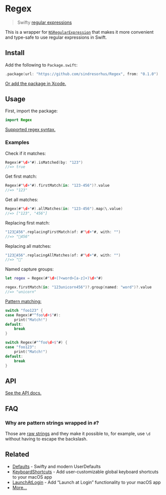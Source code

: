 # Regex

> Swifty [regular expressions](https://en.wikipedia.org/wiki/Regular_expression)

This is a wrapper for [`NSRegularExpression`](https://developer.apple.com/documentation/foundation/nsregularexpression) that makes it more convenient and type-safe to use regular expressions in Swift.

## Install

Add the following to `Package.swift`:

```swift
.package(url: "https://github.com/sindresorhus/Regex", from: "0.1.0")
```

[Or add the package in Xcode.](https://developer.apple.com/documentation/xcode/adding_package_dependencies_to_your_app)

## Usage

First, import the package:

```swift
import Regex
```

[Supported regex syntax.](https://developer.apple.com/documentation/foundation/nsregularexpression#1661061)

### Examples

Check if it matches:

```swift
Regex(#"\d+"#).isMatched(by: "123")
//=> true
```

Get first match:

```swift
Regex(#"\d+"#).firstMatch(in: "123-456")?.value
//=> "123"
```

Get all matches:

```swift
Regex(#"\d+"#).allMatches(in: "123-456").map(\.value)
//=> ["123", "456"]
```

Replacing first match:

```swift
"123🦄456".replacingFirstMatch(of: #"\d+"#, with: "")
//=> "🦄456"
```

Replacing all matches:

```swift
"123🦄456".replacingAllMatches(of: #"\d+"#, with: "")
//=> "🦄"
```

Named capture groups:

```swift
let regex = Regex(#"\d+(?<word>[a-z]+)\d+"#)

regex.firstMatch(in: "123unicorn456")?.group(named: "word")?.value
//=> "unicorn"
```

[Pattern matching:](https://docs.swift.org/swift-book/ReferenceManual/Patterns.html)

```swift
switch "foo123" {
case Regex(#"^foo\d+$"#):
	print("Match!")
default:
	break
}

switch Regex(#"^foo\d+$"#) {
case "foo123":
	print("Match!")
default:
	break
}
```

## API

[See the API docs.](https://sindresorhus.com/Regex/Structs/Regex.html)

## FAQ

### Why are pattern strings wrapped in `#`?

Those are [raw strings](https://www.hackingwithswift.com/articles/162/how-to-use-raw-strings-in-swift) and they make it possible to, for example, use `\d` without having to escape the backslash.

## Related

- [Defaults](https://github.com/sindresorhus/Defaults) - Swifty and modern UserDefaults
- [KeyboardShortcuts](https://github.com/sindresorhus/KeyboardShortcuts) - Add user-customizable global keyboard shortcuts to your macOS app
- [LaunchAtLogin](https://github.com/sindresorhus/LaunchAtLogin) - Add “Launch at Login” functionality to your macOS app
- [More…](https://github.com/search?q=user%3Asindresorhus+language%3Aswift)
